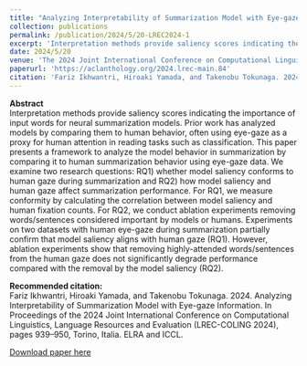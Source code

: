 ```yaml
---
title: "Analyzing Interpretability of Summarization Model with Eye-gaze Information"
collection: publications
permalink: /publication/2024/5/20-LREC2024-1
excerpt: 'Interpretation methods provide saliency scores indicating the importance of input words for neural summarization models. Prior work has analyzed models by comparing them to human behavior, often using eye-gaze as a proxy for human attention in reading tasks such as classification. This paper presents a framework to analyze the model behavior in summarization by comparing it to human summarization behavior using eye-gaze data. We examine two research questions: RQ1) whether model saliency conforms to human gaze during summarization and RQ2) how model saliency and human gaze affect summarization performance. For RQ1, we measure conformity by calculating the correlation between model saliency and human fixation counts. For RQ2, we conduct ablation experiments removing words/sentences considered important by models or humans. Experiments on two datasets with human eye-gaze during summarization partially confirm that model saliency aligns with human gaze (RQ1). However, ablation experiments show that removing highly-attended words/sentences from the human gaze does not significantly degrade performance compared with the removal by the model saliency (RQ2).'
date: 2024/5/20
venue: 'The 2024 Joint International Conference on Computational Linguistics, Language Resources and Evaluation (LREC-COLING 2024),'
paperurl: 'https://aclanthology.org/2024.lrec-main.84'
citation: 'Fariz Ikhwantri, Hiroaki Yamada, and Takenobu Tokunaga. 2024. Analyzing Interpretability of Summarization Model with Eye-gaze Information. In Proceedings of the 2024 Joint International Conference on Computational Linguistics, Language Resources and Evaluation (LREC-COLING 2024), pages 939–950, Torino, Italia. ELRA and ICCL.'
---
```

**Abstract**   
Interpretation methods provide saliency scores indicating the importance of input words for neural summarization models. Prior work has analyzed models by comparing them to human behavior, often using eye-gaze as a proxy for human attention in reading tasks such as classification. This paper presents a framework to analyze the model behavior in summarization by comparing it to human summarization behavior using eye-gaze data. We examine two research questions: RQ1) whether model saliency conforms to human gaze during summarization and RQ2) how model saliency and human gaze affect summarization performance. For RQ1, we measure conformity by calculating the correlation between model saliency and human fixation counts. For RQ2, we conduct ablation experiments removing words/sentences considered important by models or humans. Experiments on two datasets with human eye-gaze during summarization partially confirm that model saliency aligns with human gaze (RQ1). However, ablation experiments show that removing highly-attended words/sentences from the human gaze does not significantly degrade performance compared with the removal by the model saliency (RQ2).

**Recommended citation:**   
Fariz Ikhwantri, Hiroaki Yamada, and Takenobu Tokunaga. 2024. Analyzing Interpretability of Summarization Model with Eye-gaze Information. In Proceedings of the 2024 Joint International Conference on Computational Linguistics, Language Resources and Evaluation (LREC-COLING 2024), pages 939–950, Torino, Italia. ELRA and ICCL.

<a href='https://aclanthology.org/2024.lrec-main.84'>Download paper here</a>
